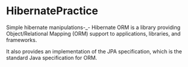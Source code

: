 # HibernatePractice
Simple hibernate manipulations-_-
Hibernate ORM is a library providing Object/Relational Mapping (ORM) support to applications, libraries, and frameworks.

It also provides an implementation of the JPA specification, which is the standard Java specification for ORM.
